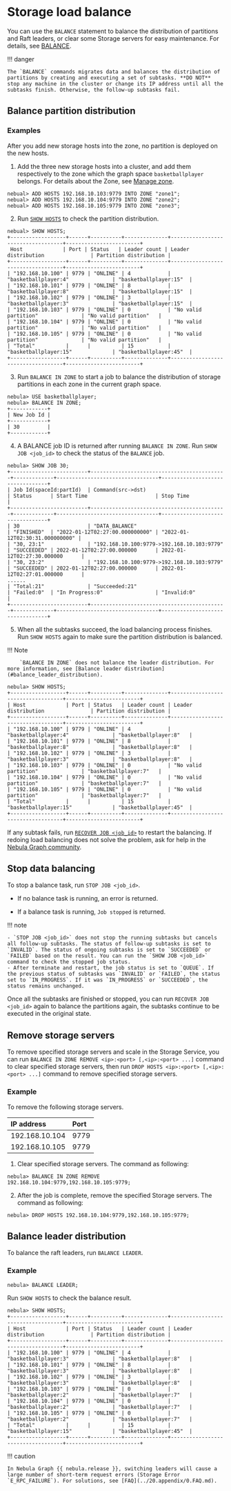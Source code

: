 # Storage load balance

You can use the `BALANCE` statement to balance the distribution of partitions and Raft leaders, or clear some Storage servers for easy maintenance. For details, see [BALANCE](../3.ngql-guide/18.operation-and-maintenance-statements/2.balance-syntax.md).

!!! danger

    The `BALANCE` commands migrates data and balances the distribution of partitions by creating and executing a set of subtasks. **DO NOT** stop any machine in the cluster or change its IP address until all the subtasks finish. Otherwise, the follow-up subtasks fail.

## Balance partition distribution

### Examples

After you add new storage hosts into the zone, no partition is deployed on the new hosts.

1. Add the three new storage hosts into a cluster, and add them respectively to the zone which the graph space `basketballplayer` belongs. For details about the Zone, see [Manage zone](../4.deployment-and-installation/5.zone.md).

  ```ngql
  nebual> ADD HOSTS 192.168.10.103:9779 INTO ZONE "zone1";
  nebual> ADD HOSTS 192.168.10.104:9779 INTO ZONE "zone2";
  nebual> ADD HOSTS 192.168.10.105:9779 INTO ZONE "zone3";
  ```

2. Run [`SHOW HOSTS`](../3.ngql-guide/7.general-query-statements/6.show/6.show-hosts.md) to check the partition distribution.

  ```ngql
  nebual> SHOW HOSTS;
  +------------------+------+----------+--------------+-----------------------------------+------------------------+
   Host             | Port | Status   | Leader count | Leader distribution               | Partition distribution |
  +------------------+------+----------+--------------+-----------------------------------+------------------------+
  | "192.168.10.100" | 9779 | "ONLINE" | 4            | "basketballplayer:4"              | "basketballplayer:15"  |
  | "192.168.10.101" | 9779 | "ONLINE" | 8            | "basketballplayer:8"              | "basketballplayer:15"  |
  | "192.168.10.102" | 9779 | "ONLINE" | 3            | "basketballplayer:3"              | "basketballplayer:15"  |
  | "192.168.10.103" | 9779 | "ONLINE" | 0            | "No valid partition"              | "No valid partition"   |
  | "192.168.10.104" | 9779 | "ONLINE" | 0            | "No valid partition"              | "No valid partition"   |
  | "192.168.10.105" | 9779 | "ONLINE" | 0            | "No valid partition"              | "No valid partition"   |
  | "Total"          |      |          | 15           | "basketballplayer:15"             | "basketballplayer:45"  |
  +------------------+------+----------+--------------+-----------------------------------+------------------------+
  ```

3. Run `BALANCE IN ZONE` to start a job to balance the distribution of storage partitions in each zone in the current graph space. 

  ```ngql
  nebula> USE basketballplayer;
  nebula> BALANCE IN ZONE;
  +------------+
  | New Job Id |
  +------------+
  | 30         |
  +------------+
  ```

4. A BALANCE job ID is returned after running `BALANCE IN ZONE`. Run `SHOW JOB <job_id>` to check the status of the `BALANCE` job.

  ```ngql
  nebula> SHOW JOB 30;
  +-------------------------+--------------------------------------------+-------------+---------------------------------+---------------------------------+
  | Job Id(spaceId:partId)  | Command(src->dst)                          | Status      | Start Time                      | Stop Time                       |
  +-------------------------+--------------------------------------------+-------------+---------------------------------+---------------------------------+
  | 30                      | "DATA_BALANCE"                             | "FINISHED"  | "2022-01-12T02:27:00.000000000" | "2022-01-12T02:30:31.000000000" |
  | "30, 23:1"              | "192.168.10.100:9779->192.168.10.103:9779" | "SUCCEEDED" | 2022-01-12T02:27:00.000000      | 2022-01-12T02:27:30.000000      |
  | "30, 23:2"              | "192.168.10.100:9779->192.168.10.103:9779" | "SUCCEEDED" | 2022-01-12T02:27:00.000000      | 2022-01-12T02:27:01.000000      |
  ......
  | "Total:21"              | "Succeeded:21"                             | "Failed:0"  | "In Progress:0"                 | "Invalid:0"                     |
  +-------------------------+--------------------------------------------+-------------+---------------------------------+---------------------------------+
  ```

5. When all the subtasks succeed, the load balancing process finishes. Run `SHOW HOSTS` again to make sure the partition distribution is balanced.

  !!! Note

        `BALANCE IN ZONE` does not balance the leader distribution. For more information, see [Balance leader distribution](#balance_leader_distribution).

  ```ngql
  nebula> SHOW HOSTS;
  +------------------+------+----------+--------------+-----------------------------------+------------------------+
  | Host             | Port | Status   | Leader count | Leader distribution               | Partition distribution |
  +------------------+------+----------+--------------+-----------------------------------+------------------------+
  | "192.168.10.100" | 9779 | "ONLINE" | 4            | "basketballplayer:4"              | "basketballplayer:8"   |
  | "192.168.10.101" | 9779 | "ONLINE" | 8            | "basketballplayer:8"              | "basketballplayer:8"   |
  | "192.168.10.102" | 9779 | "ONLINE" | 3            | "basketballplayer:3"              | "basketballplayer:8"   |
  | "192.168.10.103" | 9779 | "ONLINE" | 0            | "No valid partition"              | "basketballplayer:7"   |
  | "192.168.10.104" | 9779 | "ONLINE" | 0            | "No valid partition"              | "basketballplayer:7"   |
  | "192.168.10.105" | 9779 | "ONLINE" | 0            | "No valid partition"              | "basketballplayer:7"   |
  | "Total"          |      |          | 15           | "basketballplayer:15"             | "basketballplayer:45"  |
  +------------------+------+----------+--------------+-----------------------------------+------------------------+
  ```

If any subtask fails, run [`RECOVER JOB <job_id>`](../3.ngql-guide/18.operation-and-maintenance-statements/4.job-statements.md) to restart the balancing. If redoing load balancing does not solve the problem, ask for help in the [Nebula Graph community](https://discuss.nebula-graph.io/).

## Stop data balancing

To stop a balance task, run `STOP JOB <job_id>`.

* If no balance task is running, an error is returned.

* If a balance task is running, `Job stopped` is returned.

!!! note

    - `STOP JOB <job_id>` does not stop the running subtasks but cancels all follow-up subtasks. The status of follow-up subtasks is set to `INVALID`. The status of ongoing subtasks is set to `SUCCEEDED` or `FAILED` based on the result. You can run the `SHOW JOB <job_id>` command to check the stopped job status.
    - After terminate and restart, the job status is set to `QUEUE`. If the previous status of subtasks was `INVALID` or `FAILED`, the status set to `IN_PROGRESS`. If it was `IN_PROGRESS` or `SUCCEEDED`, the status remains unchanged.

Once all the subtasks are finished or stopped, you can run `RECOVER JOB <job_id>` again to balance the partitions again, the subtasks continue to be executed in the original state.

## Remove storage servers

To remove specified storage servers and scale in the Storage Service, you can run `BALANCE IN ZONE REMOVE <ip>:<port> [,<ip>:<port> ...]` command to clear specified storage servers, then run `DROP HOSTS <ip>:<port> [,<ip>:<port> ...]` command to remove specified storage servers.

### Example

To remove the following storage servers.

|IP address|Port|
|:---|:---|
|192.168.10.104|9779|
|192.168.10.105|9779|

1. Clear specified storage servers. The command as following:

  ```ngql
  nebula> BALANCE IN ZONE REMOVE 192.168.10.104:9779,192.168.10.105:9779;
  ```

2. After the job is complete, remove the specified Storage servers. The command as following:

  ```ngql
  nebula> DROP HOSTS 192.168.10.104:9779,192.168.10.105:9779;
  ```

## Balance leader distribution

To balance the raft leaders, run `BALANCE LEADER`.

### Example

```ngql
nebula> BALANCE LEADER;
```

Run `SHOW HOSTS` to check the balance result.

```ngql
nebula> SHOW HOSTS;
+------------------+------+----------+--------------+-----------------------------------+------------------------+
| Host             | Port | Status   | Leader count | Leader distribution               | Partition distribution |
+------------------+------+----------+--------------+-----------------------------------+------------------------+
| "192.168.10.100" | 9779 | "ONLINE" | 4            | "basketballplayer:3"              | "basketballplayer:8"   |
| "192.168.10.101" | 9779 | "ONLINE" | 8            | "basketballplayer:3"              | "basketballplayer:8"   |
| "192.168.10.102" | 9779 | "ONLINE" | 3            | "basketballplayer:3"              | "basketballplayer:8"   |
| "192.168.10.103" | 9779 | "ONLINE" | 0            | "basketballplayer:2"              | "basketballplayer:7"   |
| "192.168.10.104" | 9779 | "ONLINE" | 0            | "basketballplayer:2"              | "basketballplayer:7"   |
| "192.168.10.105" | 9779 | "ONLINE" | 0            | "basketballplayer:2"              | "basketballplayer:7"   |
| "Total"          |      |          | 15           | "basketballplayer:15"             | "basketballplayer:45"  |
+------------------+------+----------+--------------+-----------------------------------+------------------------+
```

!!! caution

    In Nebula Graph {{ nebula.release }}, switching leaders will cause a large number of short-term request errors (Storage Error `E_RPC_FAILURE`). For solutions, see [FAQ](../20.appendix/0.FAQ.md).
